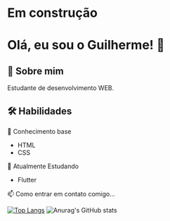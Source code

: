 # Em construção

# Olá, eu sou o Guilherme! 👋


## 🚀 Sobre mim
Estudante de desenvolvimento WEB.

## 🛠 Habilidades


🧠 Conhecimento base
- HTML
- CSS

🧠 Atualmente Estudando
- Flutter


📫 Como entrar em contato comigo...

 [![Top Langs](https://github-readme-stats.vercel.app/api/top-langs/?username=devgdp&hide=c%2B%2B,C,Cmake,HTML,CSS,SCSS)](https://github.com/anuraghazra/github-readme-stats)
![Anurag's GitHub stats](https://github-readme-stats.vercel.app/api?username=devgdp&show_icons=true)
<!-- [![Top Langs](https://github-readme-stats.vercel.app/api/top-langs/?username=devgdp&layout=compact&hide=c%2B%2B,Cmake,HTML&theme=transparen)](https://github.com/anuraghazra/github-readme-stats) -->
<!-- [![Top Langs](https://github-readme-stats.vercel.app/api/top-langs/?username=devgdp)](https://github.com/anuraghazra/github-readme-stats) -->
